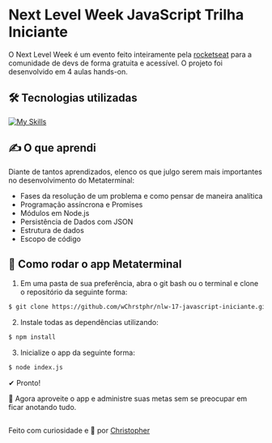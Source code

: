 # Next Level Week JavaScript Trilha Iniciante
O Next Level Week é um evento feito inteiramente pela [rocketseat](https://app.rocketseat.com.br/) para a comunidade de devs de forma gratuita e acessível. O projeto foi desenvolvido em 4 aulas hands-on.

## 🛠 Tecnologias utilizadas
[![My Skills](https://skillicons.dev/icons?i=js,nodejs,git,visualstudio)](https://skillicons.dev)

## ✍ O que aprendi
Diante de tantos aprendizados, elenco os que julgo serem mais importantes no desenvolvimento do Metaterminal:
- Fases da resolução de um problema e como pensar de maneira analítica
- Programação assíncrona e Promises
- Módulos em Node.js
- Persistência de Dados com JSON
- Estrutura de dados
- Escopo de código

## 🚀 Como rodar o app Metaterminal
1. Em uma pasta de sua preferência, abra o git bash ou o terminal e clone o repositório da seguinte forma:
```md
$ git clone https://github.com/wChrstphr/nlw-17-javascript-iniciante.git
```
2. Instale todas as dependências utilizando:
```md
$ npm install
```
3. Inicialize o app da seguinte forma:
```md
$ node index.js
```
✔ Pronto! 

📅 Agora aproveite o app e administre suas metas sem se preocupar em ficar anotando tudo. 
##
Feito com curiosidade e 💜 por [Christopher](https://github.com/wChrstphr/)

